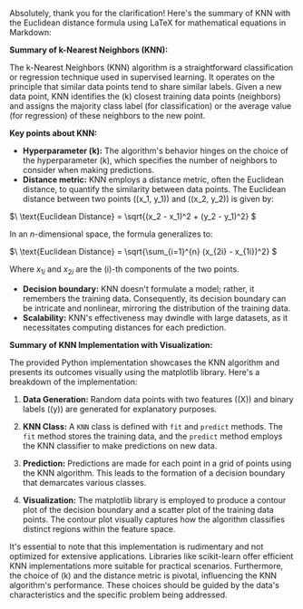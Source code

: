 Absolutely, thank you for the clarification! Here's the summary of KNN with the Euclidean distance formula using LaTeX for mathematical equations in Markdown:

**Summary of k-Nearest Neighbors (KNN):**

The k-Nearest Neighbors (KNN) algorithm is a straightforward classification or regression technique used in supervised learning. It operates on the principle that similar data points tend to share similar labels. Given a new data point, KNN identifies the \(k\) closest training data points (neighbors) and assigns the majority class label (for classification) or the average value (for regression) of these neighbors to the new point.

**Key points about KNN:**
- **Hyperparameter \(k\):** The algorithm's behavior hinges on the choice of the hyperparameter \(k\), which specifies the number of neighbors to consider when making predictions.
- **Distance metric:** KNN employs a distance metric, often the Euclidean distance, to quantify the similarity between data points. The Euclidean distance between two points \((x_1, y_1)\) and \((x_2, y_2)\) is given by:
  
 $\ \text{Euclidean Distance} = \sqrt{(x_2 - x_1)^2 + (y_2 - y_1)^2} \$
  
  In an $n$-dimensional space, the formula generalizes to:
  
  $\ \text{Euclidean Distance} = \sqrt{\sum_{i=1}^{n} (x_{2i} - x_{1i})^2} \$
  
  Where $x_{1i}$ and $x_{2i}$ are the \(i\)-th components of the two points.

- **Decision boundary:** KNN doesn't formulate a model; rather, it remembers the training data. Consequently, its decision boundary can be intricate and nonlinear, mirroring the distribution of the training data.
- **Scalability:** KNN's effectiveness may dwindle with large datasets, as it necessitates computing distances for each prediction.

**Summary of KNN Implementation with Visualization:**

The provided Python implementation showcases the KNN algorithm and presents its outcomes visually using the matplotlib library. Here's a breakdown of the implementation:

1. **Data Generation:** Random data points with two features (\(X\)) and binary labels (\(y\)) are generated for explanatory purposes.

2. **KNN Class:** A `KNN` class is defined with `fit` and `predict` methods. The `fit` method stores the training data, and the `predict` method employs the KNN classifier to make predictions on new data.

3. **Prediction:** Predictions are made for each point in a grid of points using the KNN algorithm. This leads to the formation of a decision boundary that demarcates various classes.

4. **Visualization:** The matplotlib library is employed to produce a contour plot of the decision boundary and a scatter plot of the training data points. The contour plot visually captures how the algorithm classifies distinct regions within the feature space.

It's essential to note that this implementation is rudimentary and not optimized for extensive applications. Libraries like scikit-learn offer efficient KNN implementations more suitable for practical scenarios. Furthermore, the choice of \(k\) and the distance metric is pivotal, influencing the KNN algorithm's performance. These choices should be guided by the data's characteristics and the specific problem being addressed.
